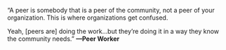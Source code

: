 “A peer is somebody that is a peer of the community, not a peer of your organization. This is where organizations get confused. 

Yeah, [peers are] doing the work…but they’re doing it in a way they know the community needs.” **—Peer Worker**
